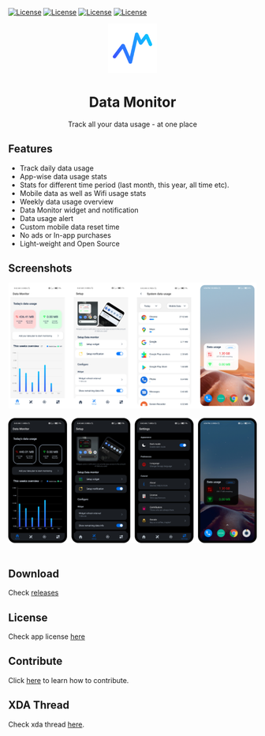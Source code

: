 [![License](https://shields.io/badge/version-v1.0-087AFF.svg)](https://github.com/itsdrnoob/DataMonitor)
[![License](https://shields.io/badge/platform-android-green.svg)](https://github.com/itsdrnoob/DataMonitor)
[![License](https://shields.io/badge/license-Apache%202-blue.svg)](https://www.apache.org/licenses/LICENSE-2.0)
[![License](https://shields.io/badge/release-v1.0-blue.svg)](https://github.com/itsdrnoob/DataMonitor/releases)

<div align="center">
<img src="images/icon.png" width="20%" height="20%"></img>

# Data Monitor
Track all your data usage - at one place
</div>

## Features
- Track daily data usage
- App-wise data usage stats
- Stats for different time period (last month, this year, all time etc).
- Mobile data as well as Wifi usage stats
- Weekly data usage overview
- Data Monitor widget and notification
- Data usage alert
- Custom mobile data reset time
- No ads or In-app purchases
- Light-weight and Open Source

## Screenshots
![Home light](images/ss_all_light.png)<br><br>
![Home light](images/ss_all_dark.png)
<br><br>

## Download
Check <a href = "">releases</a>

## License
Check app license <a href = "LICENSE">here</a>

## Contribute
Click <a href = "CONTRIBUTING.md">here</a> to learn how to contribute.

## XDA Thread
Check xda thread <a href = "https://forum.xda-developers.com/t/app-v1-0-data-monitor-track-all-your-data-usage-at-one-place.4356129/">here</a>.